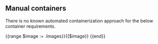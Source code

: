 Manual containers
-----------------
There is no known automated containerization approach for the below container requirements.

{{range $image := .Images}}{{$image}}
{{end}}
